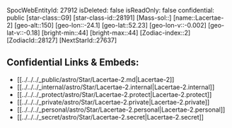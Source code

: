 ﻿---
location: [52.23,24.1,150]
type: Star
tags:
- astro/Star

---
SpocWebEntityId: 27912
isDeleted: false
isReadOnly: false
confidential: public
[star-class::G9]
[star-class-id::28191]
[Mass-sol::]
[name::Lacertae-2]
[geo-alt::150]
[geo-lon::-24.1]
[geo-lat::52.23]
[geo-lon-v::-0.002]
[geo-lat-v::-0.18]
[bright-min::44]
[bright-max::44]
[Zodiac-index::2]
[ZodiacId::28127]
[NextStarId::27637]



## Confidential Links & Embeds: 
- [[../../../_public/astro/Star/Lacertae-2.md|Lacertae-2]] 
- [[../../../_internal/astro/Star/Lacertae-2.internal|Lacertae-2.internal]] 
- [[../../../_protect/astro/Star/Lacertae-2.protect|Lacertae-2.protect]] 
- [[../../../_private/astro/Star/Lacertae-2.private|Lacertae-2.private]] 
- [[../../../_personal/astro/Star/Lacertae-2.personal|Lacertae-2.personal]] 
- [[../../../_secret/astro/Star/Lacertae-2.secret|Lacertae-2.secret]]


